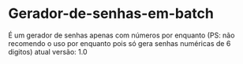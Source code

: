 # Gerador-de-senhas-em-batch
 É um gerador de senhas apenas com números por enquanto (PS: não recomendo o uso por enquanto pois só gera senhas numéricas de 6 digitos) atual versão: 1.0

